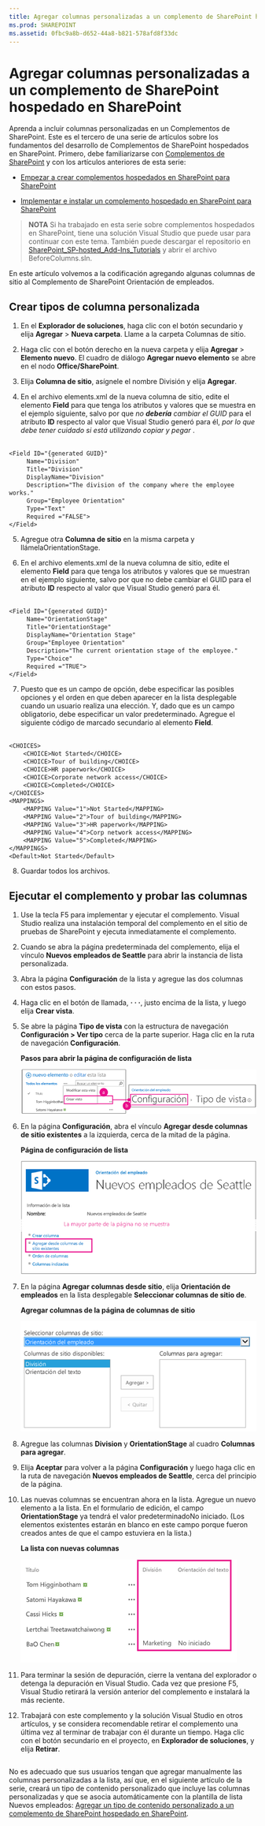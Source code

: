 ```yaml
---
title: Agregar columnas personalizadas a un complemento de SharePoint hospedado en SharePoint
ms.prod: SHAREPOINT
ms.assetid: 0fbc9a8b-d652-44a8-b821-578afd8f33dc
---
```



# Agregar columnas personalizadas a un complemento de SharePoint hospedado en SharePoint
Aprenda a incluir columnas personalizadas en un Complementos de SharePoint.
Este es el tercero de una serie de artículos sobre los fundamentos del desarrollo de Complementos de SharePoint hospedados en SharePoint. Primero, debe familiarizarse con  [Complementos de SharePoint](sharepoint-add-ins.md) y con los artículos anteriores de esta serie:
  
    
    


-  [Empezar a crear complementos hospedados en SharePoint para SharePoint](get-started-creating-sharepoint-hosted-sharepoint-add-ins.md)
    
  
-  [Implementar e instalar un complemento hospedado en SharePoint para SharePoint](deploy-and-install-a-sharepoint-hosted-sharepoint-add-in.md)
    
  

> **NOTA**
> Si ha trabajado en esta serie sobre complementos hospedados en SharePoint, tiene una solución Visual Studio que puede usar para continuar con este tema. También puede descargar el repositorio en  [SharePoint_SP-hosted_Add-Ins_Tutorials](https://github.com/OfficeDev/SharePoint_SP-hosted_Add-Ins_Tutorials) y abrir el archivo BeforeColumns.sln.
  
    
    

En este artículo volvemos a la codificación agregando algunas columnas de sitio al Complemento de SharePoint Orientación de empleados.
## Crear tipos de columna personalizada


  
    
    

1. En el **Explorador de soluciones**, haga clic con el botón secundario y elija **Agregar** > **Nueva carpeta**. Llame a la carpeta Columnas de sitio.
    
  
2. Haga clic con el botón derecho en la nueva carpeta y elija **Agregar** > **Elemento nuevo**. El cuadro de diálogo **Agregar nuevo elemento** se abre en el nodo **Office/SharePoint**.
    
  
3. Elija **Columna de sitio**, asígnele el nombre División y elija **Agregar**.
    
  
4. En el archivo elements.xml de la nueva columna de sitio, edite el elemento **Field** para que tenga los atributos y valores que se muestra en el ejemplo siguiente, salvo por que *no **debería** cambiar el GUID*  para el atributo **ID** respecto al valor que Visual Studio generó para él, *por lo que debe tener cuidado si está utilizando copiar y pegar*  .
    
  ```
  
<Field ID="{generated GUID}"
       Name="Division" 
       Title="Division" 
       DisplayName="Division" 
       Description="The division of the company where the employee works." 
       Group="Employee Orientation" 
       Type="Text" 
       Required ="FALSE">
</Field>
  ```

5. Agregue otra **Columna de sitio** en la misma carpeta y llámelaOrientationStage.
    
  
6. En el archivo elements.xml de la nueva columna de sitio, edite el elemento **Field** para que tenga los atributos y valores que se muestran en el ejemplo siguiente, salvo por que no debe cambiar el GUID para el atributo **ID** respecto al valor que Visual Studio generó para él.
    
  ```
  
<Field ID="{generated GUID}"
       Name="OrientationStage" 
       Title="OrientationStage"
       DisplayName="Orientation Stage" 
       Group="Employee Orientation" 
       Description="The current orientation stage of the employee." 
       Type="Choice"
       Required ="TRUE">
</Field>
  ```

7. Puesto que es un campo de opción, debe especificar las posibles opciones y el orden en que deben aparecer en la lista desplegable cuando un usuario realiza una elección. Y, dado que es un campo obligatorio, debe especificar un valor predeterminado. Agregue el siguiente código de marcado secundario al elemento **Field**.
    
  ```
  
<CHOICES>
      <CHOICE>Not Started</CHOICE>
      <CHOICE>Tour of building</CHOICE>
      <CHOICE>HR paperwork</CHOICE>
      <CHOICE>Corporate network access</CHOICE>
      <CHOICE>Completed</CHOICE>
</CHOICES>
<MAPPINGS>
      <MAPPING Value="1">Not Started</MAPPING>
      <MAPPING Value="2">Tour of building</MAPPING>
      <MAPPING Value="3">HR paperwork</MAPPING>
      <MAPPING Value="4">Corp network access</MAPPING>
      <MAPPING Value="5">Completed</MAPPING>
</MAPPINGS>
<Default>Not Started</Default>
  ```

8. Guardar todos los archivos.
    
  

## Ejecutar el complemento y probar las columnas


  
    
    

1. Use la tecla F5 para implementar y ejecutar el complemento. Visual Studio realiza una instalación temporal del complemento en el sitio de pruebas de SharePoint y ejecuta inmediatamente el complemento. 
    
  
2. Cuando se abra la página predeterminada del complemento, elija el vínculo **Nuevos empleados de Seattle** para abrir la instancia de lista personalizada.
    
  
3. Abra la página **Configuración** de la lista y agregue las dos columnas con estos pasos.
    
1. Haga clic en el botón de llamada, **· · ·**, justo encima de la lista, y luego elija **Crear vista**.
    
  
2. Se abre la página **Tipo de vista** con la estructura de navegación **Configuración > Ver tipo** cerca de la parte superior. Haga clic en la ruta de navegación **Configuración**.
    
   **Pasos para abrir la página de configuración de lista**

  

     ![Lista Nuevos empleados de Seattle con el botón de llamada y el elemento Crear vista resaltados como paso uno. A continuación, una flecha a la página Crear vista con la ruta de navegación de Configuración resaltada.](images/6c119cae-adf8-42ff-9890-f3aa1e11719d.png)
  

    
    
  
3. En la página **Configuración**, abra el vínculo **Agregar desde columnas de sitio existentes** a la izquierda, cerca de la mitad de la página.
    
   **Página de configuración de lista**

  

     ![La página de configuración de instancia de lista con el vínculo para Agregar columnas desde sitio resaltado.](images/a8698b77-b9d2-40f6-89f6-ccc3c6e06073.png)
  

    
    
  
4. En la página **Agregar columnas desde sitio**, elija **Orientación de empleados** en la lista desplegable **Seleccionar columnas de sitio de**.
    
   **Agregar columnas de la página de columnas de sitio**

  

     ![Control de selección de columnas de SharePoint, con la orientación del empleado seleccionada en la lista desplegable con la etiqueta Seleccionar columnas de sitio.](images/3b33c622-c52a-45fd-8ea1-d7f307539753.png)
  

    
    
  
5. Agregue las columnas **Division** y **OrientationStage** al cuadro **Columnas para agregar**.
    
  
6. Elija **Aceptar** para volver a la página **Configuración** y luego haga clic en la ruta de navegación **Nuevos empleados de Seattle**, cerca del principio de la página.
    
  
4. Las nuevas columnas se encuentran ahora en la lista. Agregue un nuevo elemento a la lista. En el formulario de edición, el campo **OrientationStage** ya tendrá el valor predeterminadoNo iniciado. (Los elementos existentes estarán en blanco en este campo porque fueron creados antes de que el campo estuviera en la lista.)
    
   **La lista con nuevas columnas**

  

     ![La lista con las nuevas columnas División y Fase de orientación.](images/d4e17424-c06b-4635-aab8-4912cee5fe35.png)
  

    
    
  
5. Para terminar la sesión de depuración, cierre la ventana del explorador o detenga la depuración en Visual Studio. Cada vez que presione F5, Visual Studio retirará la versión anterior del complemento e instalará la más reciente.
    
  
6. Trabajará con este complemento y la solución Visual Studio en otros artículos, y se considera recomendable retirar el complemento una última vez al terminar de trabajar con él durante un tiempo. Haga clic con el botón secundario en el proyecto, en **Explorador de soluciones**, y elija **Retirar**.
    
  

## 
<a name="Nextsteps"> </a>

No es adecuado que sus usuarios tengan que agregar manualmente las columnas personalizadas a la lista, así que, en el siguiente artículo de la serie, creará un tipo de contenido personalizado que incluye las columnas personalizadas y que se asocia automáticamente con la plantilla de lista Nuevos empleados:  [Agregar un tipo de contenido personalizado a un complemento de SharePoint hospedado en SharePoint](add-a-custom-content-type-to-a-sharepoint-hostedsharepoint-add-in.md). 
  
    
    

